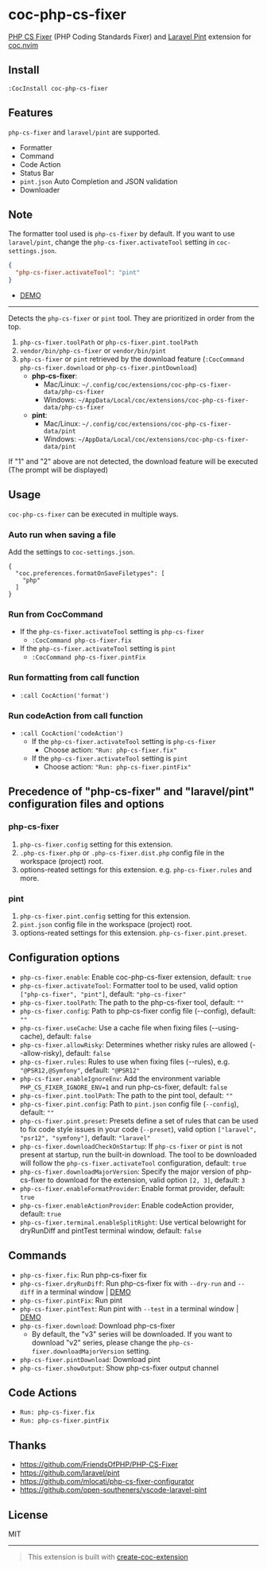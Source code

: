 # coc-php-cs-fixer

[PHP CS Fixer](https://github.com/FriendsOfPHP/PHP-CS-Fixer) (PHP Coding Standards Fixer) and [Laravel Pint](https://github.com/laravel/pint) extension for [coc.nvim](https://github.com/neoclide/coc.nvim)

## Install

`:CocInstall coc-php-cs-fixer`

## Features

`php-cs-fixer` and `laravel/pint` are supported.

- Formatter
- Command
- Code Action
- Status Bar
- `pint.json` Auto Completion and JSON validation
- Downloader

## Note

The formatter tool used is `php-cs-fixer` by default. If you want to use `laravel/pint`, change the `php-cs-fixer.activateTool` setting in `coc-settings.json`.

```json
{
  "php-cs-fixer.activateTool": "pint"
}
```

- [DEMO](https://github.com/yaegassy/coc-php-cs-fixer/pull/7#issue-1293669659)

---

Detects the `php-cs-fixer` or `pint` tool. They are prioritized in order from the top.

1. `php-cs-fixer.toolPath` or `php-cs-fixer.pint.toolPath`
1. `vendor/bin/php-cs-fixer` or `vendor/bin/pint`
1. `php-cs-fixer` or `pint` retrieved by the download feature (`:CocCommand php-cs-fixer.download` or `php-cs-fixer.pintDownload`)
   - **php-cs-fixer**:
     - Mac/Linux: `~/.config/coc/extensions/coc-php-cs-fixer-data/php-cs-fixer`
     - Windows: `~/AppData/Local/coc/extensions/coc-php-cs-fixer-data/php-cs-fixer`
   - **pint**:
     - Mac/Linux: `~/.config/coc/extensions/coc-php-cs-fixer-data/pint`
     - Windows: `~/AppData/Local/coc/extensions/coc-php-cs-fixer-data/pint`

If "1" and "2" above are not detected, the download feature will be executed (The prompt will be displayed)

## Usage

`coc-php-cs-fixer` can be executed in multiple ways.

### Auto run when saving a file

Add the settings to `coc-settings.json`.

```jsonc
{
  "coc.preferences.formatOnSaveFiletypes": [
    "php"
  ]
}
```

### Run from CocCommand

- If the `php-cs-fixer.activateTool` setting is `php-cs-fixer`
  - `:CocCommand php-cs-fixer.fix`
- If the `php-cs-fixer.activateTool` setting is `pint`
  - `:CocCommand php-cs-fixer.pintFix`

### Run formatting from call function

- `:call CocAction('format')`

### Run codeAction from call function

- `:call CocAction('codeAction')`
  - If the `php-cs-fixer.activateTool` setting is `php-cs-fixer`
    - Choose action: `"Run: php-cs-fixer.fix"`
  - If the `php-cs-fixer.activateTool` setting is `pint`
    - Choose action: `"Run: php-cs-fixer.pintFix"`

## Precedence of "php-cs-fixer" and "laravel/pint" configuration files and options

### php-cs-fixer

1. `php-cs-fixer.config` setting for this extension.
2. `.php-cs-fixer.php` or `.php-cs-fixer.dist.php` config file in the workspace (project) root.
3. options-reated settings for this extension. e.g. `php-cs-fixer.rules` and more.

### pint

1. `php-cs-fixer.pint.config` setting for this extension.
2. `pint.json` config file in the workspace (project) root.
3. options-reated settings for this extension. `php-cs-fixer.pint.preset`.

## Configuration options

- `php-cs-fixer.enable`: Enable coc-php-cs-fixer extension, default: `true`
- `php-cs-fixer.activateTool`: Formatter tool to be used, valid option `["php-cs-fixer", "pint"]`, default: `"php-cs-fixer"`
- `php-cs-fixer.toolPath`: The path to the php-cs-fixer tool, default: `""`
- `php-cs-fixer.config`: Path to php-cs-fixer config file (--config), default: `""`
- `php-cs-fixer.useCache`: Use a cache file when fixing files (--using-cache), default: `false`
- `php-cs-fixer.allowRisky`: Determines whether risky rules are allowed (--allow-risky), default: `false`
- `php-cs-fixer.rules`: Rules to use when fixing files (--rules), e.g. `"@PSR12,@Symfony"`, default: `"@PSR12"`
- `php-cs-fixer.enableIgnoreEnv`: Add the environment variable `PHP_CS_FIXER_IGNORE_ENV=1` and run php-cs-fixer, default: `false`
- `php-cs-fixer.pint.toolPath`: The path to the pint tool, default: `""`
- `php-cs-fixer.pint.config`: Path to `pint.json` config file (`--config`), default: `""`
- `php-cs-fixer.pint.preset`: Presets define a set of rules that can be used to fix code style issues in your code (`--preset`), valid option `["laravel", "psr12", "symfony"]`, default: `"laravel"`
- `php-cs-fixer.downloadCheckOnStartup`: If `php-cs-fixer` or `pint` is not present at startup, run the built-in download. The tool to be downloaded will follow the `php-cs-fixer.activateTool` configuration, default: `true`
- `php-cs-fixer.downloadMajorVersion`: Specify the major version of php-cs-fixer to download for the extension, valid option `[2, 3]`, default: `3`
- `php-cs-fixer.enableFormatProvider`: Enable format provider, default: `true`
- `php-cs-fixer.enableActionProvider`: Enable codeAction provider, default: `true`
- `php-cs-fixer.terminal.enableSplitRight`: Use vertical belowright for dryRunDiff and pintTest terminal window, default: `false`

## Commands

- `php-cs-fixer.fix`: Run php-cs-fixer fix
- `php-cs-fixer.dryRunDiff`: Run php-cs-fixer fix with `--dry-run` and `--diff` in a terminal window | [DEMO](https://github.com/yaegassy/coc-php-cs-fixer/pull/8)
- `php-cs-fixer.pintFix`: Run pint
- `php-cs-fixer.pintTest`: Run pint with `--test` in a terminal window | [DEMO](https://github.com/yaegassy/coc-php-cs-fixer/pull/9#issue-1295053515)
- `php-cs-fixer.download`: Download php-cs-fixer
   - By default, the "v3" series will be downloaded. If you want to download "v2" series, please change the `php-cs-fixer.downloadMajorVersion` setting.
- `php-cs-fixer.pintDownload`: Download pint
- `php-cs-fixer.showOutput`: Show php-cs-fixer output channel

## Code Actions

- `Run: php-cs-fixer.fix`
- `Run: php-cs-fixer.pintFix`

## Thanks

- <https://github.com/FriendsOfPHP/PHP-CS-Fixer>
- <https://github.com/laravel/pint>
- <https://github.com/mlocati/php-cs-fixer-configurator>
- <https://github.com/open-southeners/vscode-laravel-pint>

## License

MIT

---

> This extension is built with [create-coc-extension](https://github.com/fannheyward/create-coc-extension)
